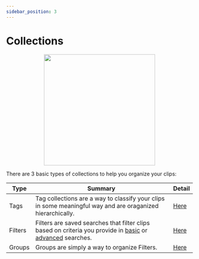 ```yaml
---
sidebar_position: 3
---
```

# Collections

<p class="figure" align="center">
  <img src={require('/img/collections_overview.png').default} width="300"/>  
</p>  

There are 3 basic types of collections to help you organize your clips:

|Type|Summary|Detail|
|---|---|---|
|Tags|Tag collections are a way to classify your clips in some meaningful way and are oraganized hierarchically.|[Here](docs/collections/tags.md)|
|Filters|Filters are saved searches that filter clips based on criteria you provide in [basic](filters#simple-search-filter) or [advanced](filters#advanced-filters) searches.| [Here](docs/collections/filters.mdx)|
|Groups|Groups are simply a way to organize Filters.|[Here](docs/collections/groups.md)|

